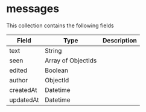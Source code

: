 # messages

 This collection contains the following fields

 | Field | Type | Description |
 | ----- | ---- | ----------- |
| text | String |  |
| seen | Array of ObjectIds |  |
| edited | Boolean |  |
| author | ObjectId |  |
| createdAt | Datetime |  |
| updatedAt | Datetime |  |
